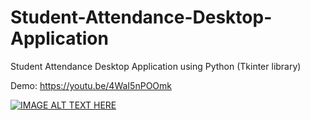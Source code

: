 # Student-Attendance-Desktop-Application
Student Attendance Desktop Application using Python (Tkinter library)

Demo: https://youtu.be/4WaI5nPOOmk

[![IMAGE ALT TEXT HERE](https://img.youtube.com/vi/4WaI5nPOOmk/0.jpg)](https://www.youtube.com/watch?v=4WaI5nPOOmk)
